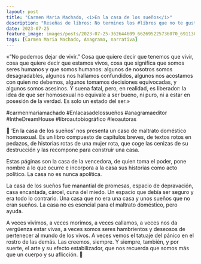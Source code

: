 ```yaml
---
layout: post
title: "Carmen Maria Machado, <i>En la casa de los sueños</i>"
description: "Reseñas de libros: No termines los #libros que no te gustan. I els #llibres que t'agraden llegeix-los tants cops com calgui."
date: 2023-07-25
feature_image: images/posts/2023-07-25-362644609_662695225736070_6911367466712745916_n_18229672375229161.heic
tags: [Carmen Maria Machado, Anagrama, narrativa]
---
```


«“No podemos dejar de vivir.” Cosa que quiere decir que tenemos que vivir, cosa que quiere decir que estamos vivos, cosa que significa que somos seres humanos y que somos humanos: algunos de nosotros somos desagradables, algunos nos hallamos confundidos, algunos nos acostamos con quien no debemos, algunos tomamos decisiones equivocadas, y algunos somos asesinos. Y suena fatal, pero, en realidad, es liberador: la idea de que ser homosexual no equivale a ser bueno, ni puro, ni a estar en posesión de la verdad. Es solo un estado del ser.»
<!--more-->

#carmenmariamachado #Enlacasadelossueños #anagramaeditor #IntheDreamHouse #libroautobiográfico #leoautoras

🏡 ‘En la casa de los sueños’ nos presenta un caso de maltrato doméstico homosexual. Es un libro compuesto de capítulos breves, de textos rotos en pedazos, de historias rotas de una mujer rota, que coge las cenizas de su destrucción y las recompone para construir una casa. 

Estas páginas son la casa de la vencedora, de quien toma el poder, pone nombre a lo que ocurre e incorpora a la casa sus historias como acto político. La casa no es nunca apolítica. 

La casa de los sueños fue manantial de promesas, espacio de depravación, casa encantada, cárcel, cuna del miedo. Un espacio que debía ser seguro y era todo lo contrario. Una casa que no era una casa y unos sueños que no eran sueños. La casa no es esencial para el maltrato doméstico, pero ayuda. 

A veces vivimos, a veces morimos, a veces callamos, a veces nos da vergüenza estar vivas, a veces somos seres hambrientos y deseosos de pertenecer al mundo de los vivos. A veces vemos el tatuaje del pánico en el rostro de las demás. Las creemos, siempre. Y siempre, también, y por suerte, el arte y su efecto estabilizador, que nos recuerda que somos más que un cuerpo y su aflicción. 🏡
